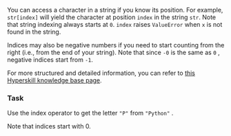

You can access a character in a string if you know its position. For example, 
`str[index]` will yield the character at position `index` in the string `str`.
Note that string indexing always starts at `0`. `index` raises `ValueError` 
when `x` is not found in the string.

Indices may also be negative numbers if you need to start counting from the right 
(i.e., from the end of your string). 
Note that since `-0` is the same as `0` , negative indices start from `-1`.  

For more structured and detailed information, you can refer to [this Hyperskill knowledge base page](https://hyperskill.org/learn/step/6189?utm_source=jba&utm_medium=jba_courses_links).

### Task
Use the index operator to get the letter `"P"` from `"Python"` .  

<div class="hint">Note that indices start with 0.</div>

